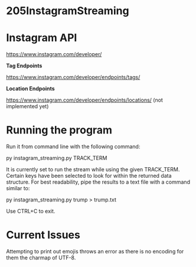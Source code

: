 # 205InstagramStreaming

# Instagram API

https://www.instagram.com/developer/

**Tag Endpoints** 

https://www.instagram.com/developer/endpoints/tags/

**Location Endpoints**

https://www.instagram.com/developer/endpoints/locations/
(not implemented yet)

# Running the program
Run it from command line with the following command:

py instagram_streaming.py TRACK_TERM

It is currently set to run the stream while using the given TRACK_TERM. Certain keys have been selected to look for within the returned data structure. For best readability, pipe the results to a text file with a command similar to:

py instagram_streaming.py trump > trump.txt

Use CTRL+C to exit.

# Current Issues
Attempting to print out emojis throws an error as there is no encoding for them the charmap of UTF-8.
